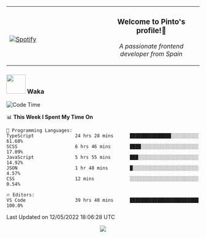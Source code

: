 <table width="100%" align="center"> 
  <tr>
  <td width="50%">
      
&nbsp; <br> [![Spotify](https://novatorem-zeta-rust.vercel.app/api/spotify)](https://open.spotify.com/user/novatorem-zeta-rust)

  </td>
  <td width="50%">
    <h3 align="center">Welcome to Pinto's profile!👋</h3>
    <p align="center"><em>A passionate frontend developer from Spain</em></p>
  </td>
  </table>

### <img src="https://media.giphy.com/media/VgCDAzcKvsR6OM0uWg/giphy.gif" width="50"> Waka

  <!--START_SECTION:waka-->
![Code Time](http://img.shields.io/badge/Code%20Time-357%20hrs%203%20mins-blue)

📊 **This Week I Spent My Time On** 

```text
💬 Programming Languages: 
TypeScript               24 hrs 28 mins      ███████████████░░░░░░░░░░   61.68% 
SCSS                     6 hrs 46 mins       ████░░░░░░░░░░░░░░░░░░░░░   17.09% 
JavaScript               5 hrs 55 mins       ███░░░░░░░░░░░░░░░░░░░░░░   14.92% 
JSON                     1 hr 48 mins        █░░░░░░░░░░░░░░░░░░░░░░░░   4.57% 
CSS                      12 mins             ░░░░░░░░░░░░░░░░░░░░░░░░░   0.54%

🔥 Editors: 
VS Code                  39 hrs 40 mins      █████████████████████████   100.0%

```


 Last Updated on 12/05/2022 18:06:28 UTC
<!--END_SECTION:waka-->

<div align="center">
<img src="https://github-readme-stats-gilt-tau.vercel.app/api/top-langs/?username=pinto-hub&layout=compact&theme=dracula" />
</div>
